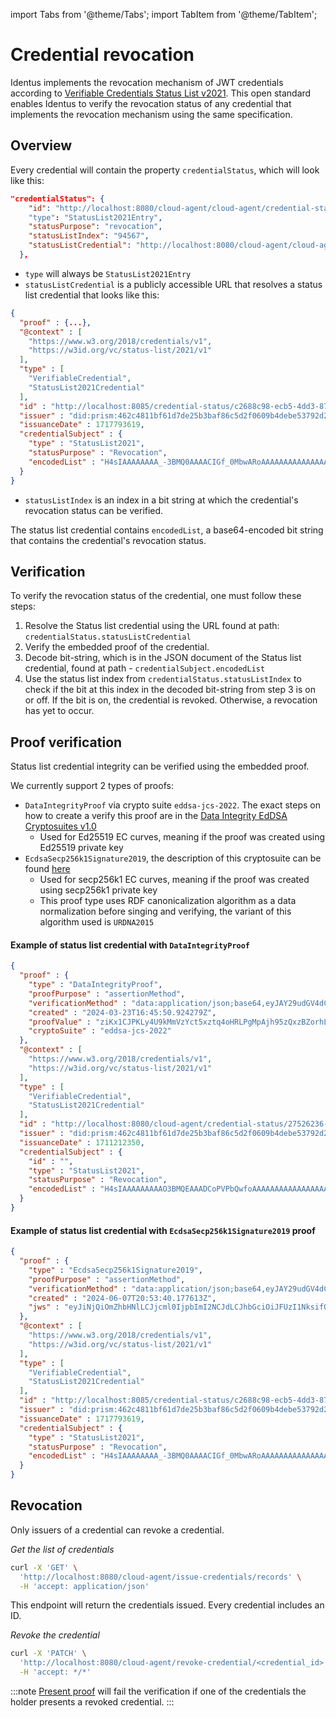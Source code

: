 import Tabs from '@theme/Tabs';
import TabItem from '@theme/TabItem';

# Credential revocation


Identus implements the revocation mechanism of JWT credentials according to [Verifiable Credentials Status List v2021](https://www.w3.org/TR/2023/WD-vc-status-list-20230427/). This open standard enables Identus to verify the revocation status of any credential that implements the revocation mechanism using the same specification.

## Overview

Every credential will contain the property `credentialStatus`, which will look like this:

```json
"credentialStatus": {
    "id": "http://localhost:8080/cloud-agent/cloud-agent/credential-status/27526236-3836-4061-9867-f69314e258b4#94567"
    "type": "StatusList2021Entry",
    "statusPurpose": "revocation",
    "statusListIndex": "94567",
    "statusListCredential": "http://localhost:8080/cloud-agent/cloud-agent/credential-status/27526236-3836-4061-9867-f69314e258b4"
  },
```
* `type` will always be `StatusList2021Entry`
* `statusListCredential` is a publicly accessible URL that resolves a status list credential that looks like this:

<Tabs groupId="vc-formats">
<TabItem value="jwt" label="JWT">

```json
{
  "proof" : {...},
  "@context" : [
    "https://www.w3.org/2018/credentials/v1",
    "https://w3id.org/vc/status-list/2021/v1"
  ],
  "type" : [
    "VerifiableCredential",
    "StatusList2021Credential"
  ],
  "id" : "http://localhost:8085/credential-status/c2688c98-ecb5-4dd3-87e8-a689b8fa84dd",
  "issuer" : "did:prism:462c4811bf61d7de25b3baf86c5d2f0609b4debe53792d297bf612269bf8593a",
  "issuanceDate" : 1717793619,
  "credentialSubject" : {
    "type" : "StatusList2021",
    "statusPurpose" : "Revocation",
    "encodedList" : "H4sIAAAAAAAA_-3BMQ0AAAACIGf_0MbwARoAAAAAAAAAAAAAAAAAAADgbbmHB0sAQAAA"
  }
}

```

</TabItem>

</Tabs>


* `statusListIndex` is an index in a bit string at which the credential's revocation status can be verified.

The status list credential contains  `encodedList`, a base64-encoded bit string that contains the credential's revocation status.

## Verification

To verify the revocation status of the credential, one must follow these steps:

1. Resolve the Status list credential using the URL found at path: `credentialStatus.statusListCredential`
2. Verify the embedded proof of the credential.
3. Decode bit-string, which is in the JSON document of the Status list credential, found at path - `credentialSubject.encodedList`
4. Use the status list index from `credentialStatus.statusListIndex` to check if the bit at this index in the decoded bit-string from step 3 is on or off. If the bit is on, the credential is revoked. Otherwise, a revocation has yet to occur.

## Proof verification

Status list credential integrity can be verified using the embedded proof.

<Tabs groupId="vc-formats">
<TabItem value="jwt" label="JWT">

We currently support 2 types of proofs:
* `DataIntegrityProof` via crypto suite `eddsa-jcs-2022`. The exact steps on how to create a verify this proof are in the [Data Integrity EdDSA Cryptosuites v1.0](https://www.w3.org/TR/vc-di-eddsa/#eddsa-jcs-2022)
  * Used for Ed25519 EC curves, meaning if the proof was created using Ed25519 private key
* `EcdsaSecp256k1Signature2019`, the description of this cryptosuite can be found [here](https://w3c-ccg.github.io/lds-ecdsa-secp256k1-2019/)
  * Used for secp256k1 EC curves, meaning if the proof was created using secp256k1 private key
  * This proof type uses RDF canonicalization algorithm as a data normalization before singing and verifying, the variant of this algorithm used is `URDNA2015`

#### Example of status list credential with `DataIntegrityProof`

```json
{
  "proof" : {
    "type" : "DataIntegrityProof",
    "proofPurpose" : "assertionMethod",
    "verificationMethod" : "data:application/json;base64,eyJAY29udGV4dCI6WyJodHRwczovL3czaWQub3JnL3NlY3VyaXR5L211bHRpa2V5L3YxIl0sInR5cGUiOiJNdWx0aWtleSIsInB1YmxpY0tleU11bHRpYmFzZSI6InVNRll3RUFZSEtvWkl6ajBDQVFZRks0RUVBQW9EUWdBRUNYSUZsMlIxOGFtZUxELXlrU09HS1FvQ0JWYkZNNW91bGtjMnZJckp0UzRQWkJnMkxyNEQzUFdYR2xHTXB1aHdwSk84MEFpdzFXeVVHT1hONkJqSlFBPT0ifQ==",
    "created" : "2024-03-23T16:45:50.924279Z",
    "proofValue" : "ziKx1CJPKLy4U9kMmVzYct5xztq4oHRLPgMpAjh95zQxzBZorhLFmhZ85UPixJoQbaqkVaygLBnLARyxgGJGFNKFggaPSXHgJuG",
    "cryptoSuite" : "eddsa-jcs-2022"
  },
  "@context" : [
    "https://www.w3.org/2018/credentials/v1",
    "https://w3id.org/vc/status-list/2021/v1"
  ],
  "type" : [
    "VerifiableCredential",
    "StatusList2021Credential"
  ],
  "id" : "http://localhost:8080/cloud-agent/credential-status/27526236-3836-4061-9867-f69314e258b4",
  "issuer" : "did:prism:462c4811bf61d7de25b3baf86c5d2f0609b4debe53792d297bf612269bf8593a",
  "issuanceDate" : 1711212350,
  "credentialSubject" : {
    "id" : "",
    "type" : "StatusList2021",
    "statusPurpose" : "Revocation",
    "encodedList" : "H4sIAAAAAAAAAO3BMQEAAADCoPVPbQwfoAAAAAAAAAAAAAAAAAAAAIC3AYbSVKsAQAAA"
  }
}
```
#### Example of status list credential with `EcdsaSecp256k1Signature2019` proof

```json
{
  "proof" : {
    "type" : "EcdsaSecp256k1Signature2019",
    "proofPurpose" : "assertionMethod",
    "verificationMethod" : "data:application/json;base64,eyJAY29udGV4dCI6WyJodHRwczovL3czaWQub3JnL3NlY3VyaXR5L3YxIl0sInR5cGUiOiJFY2RzYVNlY3AyNTZrMVZlcmlmaWNhdGlvbktleTIwMTkiLCJwdWJsaWNLZXlKd2siOnsiY3J2Ijoic2VjcDI1NmsxIiwia2V5X29wcyI6WyJ2ZXJpZnkiXSwia3R5IjoiRUMiLCJ4IjoiQ1hJRmwyUjE4YW1lTEQteWtTT0dLUW9DQlZiRk01b3Vsa2MydklySnRTND0iLCJ5IjoiRDJRWU5pNi1BOXoxbHhwUmpLYm9jS1NUdk5BSXNOVnNsQmpsemVnWXlVQT0ifX0=",
    "created" : "2024-06-07T20:53:40.177613Z",
    "jws" : "eyJiNjQiOmZhbHNlLCJjcml0IjpbImI2NCJdLCJhbGciOiJFUzI1NksifQ..-JD-ggFe1JgWd7NxUqOvmkHwuO-B2U9V-Nqn2jIsXg1TN8G_Suy__ZNSUwIRPdhFXKy3YXvisfrtheDdOemu7g"
  },
  "@context" : [
    "https://www.w3.org/2018/credentials/v1",
    "https://w3id.org/vc/status-list/2021/v1"
  ],
  "type" : [
    "VerifiableCredential",
    "StatusList2021Credential"
  ],
  "id" : "http://localhost:8085/credential-status/c2688c98-ecb5-4dd3-87e8-a689b8fa84dd",
  "issuer" : "did:prism:462c4811bf61d7de25b3baf86c5d2f0609b4debe53792d297bf612269bf8593a",
  "issuanceDate" : 1717793619,
  "credentialSubject" : {
    "type" : "StatusList2021",
    "statusPurpose" : "Revocation",
    "encodedList" : "H4sIAAAAAAAA_-3BMQ0AAAACIGf_0MbwARoAAAAAAAAAAAAAAAAAAADgbbmHB0sAQAAA"
  }
}

```

</TabItem>

</Tabs>




## Revocation

Only issuers of a credential can revoke a credential.

*Get the list of credentials*
```bash
curl -X 'GET' \
  'http://localhost:8080/cloud-agent/issue-credentials/records' \
  -H 'accept: application/json'
```
This endpoint will return the credentials issued. Every credential includes an ID.

*Revoke the credential*
```bash
curl -X 'PATCH' \
  'http://localhost:8080/cloud-agent/revoke-credential/<credential_id>' \
  -H 'accept: */*'
```

:::note
[Present proof](./didcomm/issue.md) will fail the verification if one of the credentials the holder presents a revoked credential.
:::
